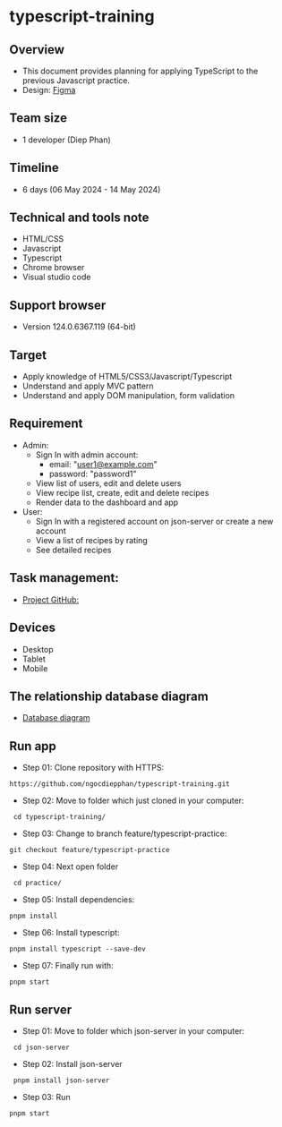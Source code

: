 # typescript-training
## Overview
- This document provides planning for applying TypeScript to the previous Javascript practice.
- Design: [Figma](https://www.figma.com/file/DWYotBgel4W4TWCjTHkzrX/Food-Blog-Design?node-id=4%3A2987&mode=dev)
## Team size
- 1 developer (Diep Phan)
## Timeline
- 6 days (06 May 2024 - 14 May 2024)
## Technical and tools note
- HTML/CSS
- Javascript
- Typescript
- Chrome browser
- Visual studio code
## Support browser
- Version 124.0.6367.119 (64-bit)
## Target
- Apply knowledge of HTML5/CSS3/Javascript/Typescript
- Understand and apply MVC pattern
- Understand and apply DOM manipulation, form validation
## Requirement
- Admin:
    - Sign In with admin account:
        - email: "user1@example.com"
        - password: "password1"
    - View list of users, edit and delete users
    - View recipe list, create, edit and delete recipes
    - Render data to the dashboard and app
- User:
    - Sign In with a registered account on json-server or create a new account
    - View a list of recipes by rating
    - See detailed recipes
## Task management:
- [Project GitHub:](https://github.com/users/ngocdiepphan/projects/7/views/1) 
## Devices
- Desktop
- Tablet
- Mobile
## The relationship database diagram
- [Database diagram](https://drive.google.com/drive/folders/13UJgB82MHC9Aes-CEPKtDF4rLQdAlagT)
## Run app
- Step 01: Clone repository with HTTPS:
```
https://github.com/ngocdiepphan/typescript-training.git
```
- Step 02: Move to folder which just cloned in your computer:
```
 cd typescript-training/
```
- Step 03: Change to branch feature/typescript-practice:
```
git checkout feature/typescript-practice
```
- Step 04: Next open folder
```
 cd practice/
```
- Step 05: Install dependencies:
```
pnpm install
```
- Step 06: Install typescript:
```
pnpm install typescript --save-dev
```
- Step 07: Finally run with:
```
pnpm start
```
## Run server
- Step 01: Move to folder which json-server in your computer:
```
 cd json-server
```
- Step 02: Install json-server
```
 pnpm install json-server
```
- Step 03: Run
```
pnpm start
```
